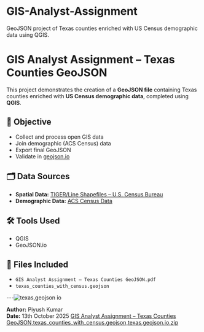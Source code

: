 # GIS-Analyst-Assignment
GeoJSON project of Texas counties enriched with US Census demographic data using QGIS.
# GIS Analyst Assignment – Texas Counties GeoJSON

This project demonstrates the creation of a **GeoJSON file** containing Texas counties enriched with **US Census demographic data**, completed using **QGIS**.

## 🧩 Objective
- Collect and process open GIS data
- Join demographic (ACS Census) data
- Export final GeoJSON
- Validate in [geojson.io](https://geojson.io)

## 🗂️ Data Sources
- **Spatial Data:** [TIGER/Line Shapefiles – U.S. Census Bureau](https://www.census.gov/geographies/mapping-files/time-series/geo/tiger-line-file.html)
- **Demographic Data:** [ACS Census Data](https://data.census.gov/cedsci/)

## 🛠️ Tools Used
- QGIS
- GeoJSON.io

## 📄 Files Included
- `GIS Analyst Assignment – Texas Counties GeoJSON.pdf`
- `texas_counties_with_census.geojson`

---![texas,geojson io](https://github.com/user-attachments/assets/f7707d54-fef9-4b47-b48b-6193a9f7b96e)


**Author:** Piyush Kumar  
**Date:** 13th October 2025 [GIS Analyst Assignment – Texas Counties GeoJSON,texas_counties_with_census.geojson,texas,geojson.io.zip](https://github.com/user-attachments/files/22965734/GIS.Analyst.Assignment.Texas.Counties.GeoJSON.texas_counties_with_census.geojson.texas.geojson.io.zip)

